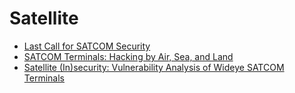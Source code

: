 # Satellite
- [Last Call for SATCOM Security](https://ioactive.com/wp-content/uploads/2018/08/us-18-Santamarta-Last-Call-For-Satcom-Security-wp.pdf)
- [SATCOM Terminals: Hacking by Air, Sea, and Land](https://www.blackhat.com/docs/us-14/materials/us-14-Santamarta-SATCOM-Terminals-Hacking-By-Air-Sea-And-Land-WP.pdf)
- [Satellite (In)security: Vulnerability Analysis of Wideye SATCOM Terminals](https://labs.ioactive.com/2022/04/satellite-insecurity-vulnerability.html)
